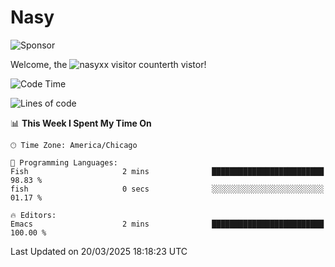 # Nasy

<!--
<p align="center">
<img height="200" src="https://github-readme-stats.vercel.app/api?username=nasyxx&count_private=true&show_icons=true&theme=dracula&include_all_commits=true"/>
<img height="200" src="https://github-readme-stats.vercel.app/api/top-langs/?username=nasyxx&theme=dracula&hide=html,jupyter+notebook&count_private=true&show_icons=true"/>
</p>

  
----------------
-->

![Sponsor](https://img.shields.io/static/v1.svg?label=Sponsor&message=%E2%9D%A4&logo=GitHub&style=flat&color=pink)
 
Welcome, the ![nasyxx visitor counter](https://count.getloli.com/get/@nasyxx?theme=rule34)th vistor!
 
<!--START_SECTION:waka-->
![Code Time](http://img.shields.io/badge/Code%20Time-4%2C739%20hrs%2057%20mins-blue)

![Lines of code](https://img.shields.io/badge/From%20Hello%20World%20I%27ve%20Written-6.3%20million%20lines%20of%20code-blue)

📊 **This Week I Spent My Time On** 

```text
🕑︎ Time Zone: America/Chicago

💬 Programming Languages: 
Fish                     2 mins              █████████████████████████   98.83 % 
fish                     0 secs              ░░░░░░░░░░░░░░░░░░░░░░░░░   01.17 % 

🔥 Editors: 
Emacs                    2 mins              █████████████████████████   100.00 % 
```


 Last Updated on 20/03/2025 18:18:23 UTC
<!--END_SECTION:waka-->

<!-- ![visitors](https://visitor-badge.laobi.icu/badge?page_id=nasyxx.nasyxx) -->
